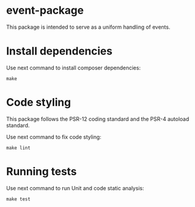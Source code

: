 # event-package
This package is intended to serve as a uniform handling of events.

# Install dependencies
Use next command to install composer dependencies:

```
make
```

# Code styling
This package follows the PSR-12 coding standard and the PSR-4 autoload standard.

Use next command to fix code styling:

```
make lint
```

# Running tests
Use next command to run Unit and code static analysis:

```
make test
```
